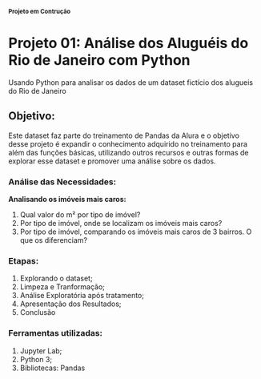 <sub><b> Projeto em Contrução</b></sub>

# Projeto 01: Análise dos Aluguéis do Rio de Janeiro com Python
Usando Python para analisar os dados de um dataset fictício dos alugueis do Rio de Janeiro
 
 ## Objetivo:
 Este dataset faz parte do treinamento de Pandas da Alura e o objetivo desse projeto é expandir o conhecimento adquirido no treinamento para além das funções básicas, utilizando outros recursos e outras formas de explorar esse dataset e promover uma análise sobre os dados.
 
 
 ### Análise das Necessidades:
<b>Analisando os imóveis mais caros:</b>
1. Qual valor do m² por tipo de imóvel?
2. Por tipo de imóvel, onde se localizam os imóveis mais caros?
3. Por tipo de imóvel, comparando os imóveis mais caros de 3 bairros. O que os diferenciam?
 
 ### Etapas:
 1. Explorando o dataset;
 2. Limpeza e Tranformação;
 3. Análise Exploratória após tratamento;
 4. Apresentação dos Resultados;
 5. Conclusão
 
 ### Ferramentas utilizadas:
 1. Jupyter Lab;
 2. Python 3;
 3. Bibliotecas: Pandas
